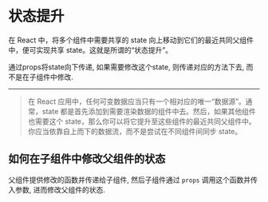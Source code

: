 # 状态提升

在 React 中，将多个组件中需要共享的 state 向上移动到它们的最近共同父组件中，便可实现共享 state。这就是所谓的“状态提升”。

通过props将state向下传递, 如果需要修改这个state, 则传递对应的方法下去, 而不是在子组件中修改.


---

> 在 React 应用中，任何可变数据应当只有一个相对应的唯一“数据源”。通常，state 都是首先添加到需要渲染数据的组件中去。然后，如果其他组件也需要这个 state，那么你可以将它提升至这些组件的最近共同父组件中。你应当依靠自上而下的数据流，而不是尝试在不同组件间同步 state。

## 如何在子组件中修改父组件的状态

父组件提供修改的函数并传递给子组件,  然后子组件通过 `props` 调用这个函数并传入参数, 进而修改父组件的状态.